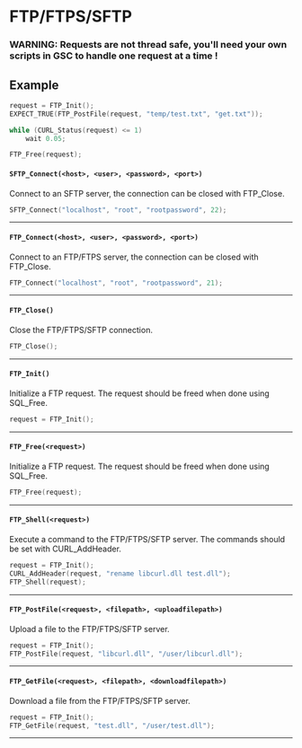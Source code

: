 # FTP/FTPS/SFTP

### WARNING: **Requests are not thread safe, you'll need your own scripts in GSC to handle one request at a time !**

## Example
```c
request = FTP_Init();
EXPECT_TRUE(FTP_PostFile(request, "temp/test.txt", "get.txt"));

while (CURL_Status(request) <= 1)
	wait 0.05;

FTP_Free(request);
```

#### ``SFTP_Connect(<host>, <user>, <password>, <port>)``
Connect to an SFTP server, the connection can be closed with FTP_Close.

```c
SFTP_Connect("localhost", "root", "rootpassword", 22);
```
<hr>

#### ``FTP_Connect(<host>, <user>, <password>, <port>)``
Connect to an FTP/FTPS server, the connection can be closed with FTP_Close.

```c
FTP_Connect("localhost", "root", "rootpassword", 21);
```
<hr>

#### ``FTP_Close()``
Close the FTP/FTPS/SFTP connection.

```c
FTP_Close();
```
<hr>

#### ``FTP_Init()``
Initialize a FTP request.
The request should be freed when done using SQL_Free.

```c
request = FTP_Init();
```
<hr>

#### ``FTP_Free(<request>)``
Initialize a FTP request.
The request should be freed when done using SQL_Free.

```c
FTP_Free(request);
```
<hr>

#### ``FTP_Shell(<request>)``
Execute a command to the FTP/FTPS/SFTP server.
The commands should be set with CURL_AddHeader.

```c
request = FTP_Init();
CURL_AddHeader(request, "rename libcurl.dll test.dll");
FTP_Shell(request);
```
<hr>

#### ``FTP_PostFile(<request>, <filepath>, <uploadfilepath>)``
Upload a file to the FTP/FTPS/SFTP server.

```c
request = FTP_Init();
FTP_PostFile(request, "libcurl.dll", "/user/libcurl.dll");
```
<hr>

#### ``FTP_GetFile(<request>, <filepath>, <downloadfilepath>)``
Download a file from the FTP/FTPS/SFTP server.

```c
request = FTP_Init();
FTP_GetFile(request, "test.dll", "/user/test.dll");
```
<hr>
